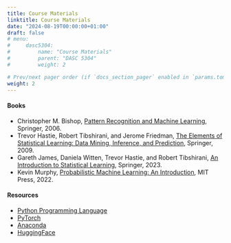 ```yaml
---
title: Course Materials
linktitle: Course Materials
date: "2024-08-19T00:00:00+01:00"
draft: false
# menu:
#     dasc5304:
#         name: "Course Materials"
#         parent: "DASC 5304"
#         weight: 2

# Prev/next pager order (if `docs_section_pager` enabled in `params.toml`)
weight: 2
---
```


#### Books

- Christopher M. Bishop, [Pattern Recognition and Machine Learning](https://www.microsoft.com/en-us/research/uploads/prod/2006/01/Bishop-Pattern-Recognition-and-Machine-Learning-2006.pdf), Springer, 2006.
- Trevor Hastie, Robert Tibshirani, and Jerome Friedman, [The Elements of Statistical Learning: Data Mining, Inference, and Prediction](https://hastie.su.domains/ElemStatLearn/), Springer, 2009.
- Gareth James, Daniela Witten, Trevor Hastie, and Robert Tibshirani, [An Introduction to Statistical Learning](https://www.statlearning.com/), Springer, 2023.
- Kevin Murphy, [Probabilistic Machine Learning: An Introduction](https://probml.github.io/pml-book/book1.html), MIT Press, 2022.

#### Resources

- [Python Programming Language](https://www.python.org/)
- [PyTorch](https://pytorch.org/)
- [Anaconda](https://www.anaconda.com/products/individual)
- [HuggingFace](https://huggingface.co/)
